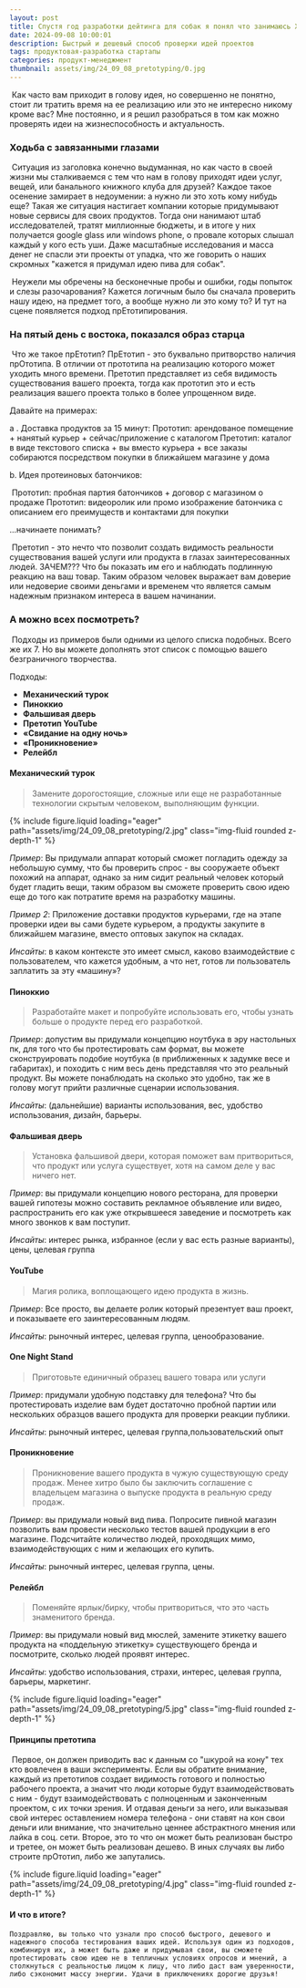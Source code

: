 ```yaml
---
layout: post
title: Спустя год разработки дейтинга для собак я понял что занимаюсь Х¥йн€¥
date: 2024-09-08 10:00:01
description: Быстрый и дешевый способ проверки идей проектов 
tags: продуктовая-разработка стартапы
categories: продукт-менеджмент
thumbnail: assets/img/24_09_08_pretotyping/0.jpg
---
```


​	Как часто вам приходит в голову идея, но совершенно не понятно, стоит ли тратить время на ее реализацию или это не интересно никому кроме вас? Мне постоянно, и я решил разобраться в том как можно проверять идеи на жизнеспособность и актуальность.

### Ходьба с завязанными глазами

​	Ситуация из заголовка конечно выдуманная, но как часто в своей жизни мы сталкиваемся с тем что нам в голову приходят идеи услуг, вещей, или банального книжного клуба для друзей? Каждое такое осенение замирает в недоумении: а нужно ли это хоть кому нибудь еще? Такая же ситуация настигает компании которые придумывают новые сервисы для своих продуктов. Тогда они нанимают штаб исследователей, тратят миллионные бюджеты, и в итоге у них получается google glass или windows phone, о провале которых слышал каждый у кого есть уши. Даже масштабные исследования и масса денег не спасли эти проекты от упадка, что же говорить о наших скромных "кажется я придумал идею пива для собак". 

​	Неужели мы обречены на бесконечные пробы и ошибки, годы попыток и слезы разочарования? Кажется логичным было бы сначала проверить нашу идею, на предмет того, а вообще нужно ли это кому то? И тут на сцене появляется подход прЕтотипирования.

### На пятый день с востока, показался образ старца

​	Что же такое прЕтотип?  ПрЕтотип - это буквально притворство наличия прОтотипа. В отличии от прототипа на реализацию которого может уходить много времени. Претотип представляет из себя видимость существования вашего проекта, тогда как прототип это и есть реализация вашего проекта только в более упрощенном виде. 

Давайте на примерах:

a . Доставка продуктов за 15 минут:
	Прототип: арендованое помещение + нанятый курьер + сейчас/приложение с каталогом
	Претотип: каталог в виде текстового списка + вы вместо курьера + все заказы собираются посредством покупки в ближайшем магазине у дома

b. Идея протеиновых батончиков:

​	Прототип: пробная партия батончиков + договор с магазином о продаже
​	Прототип: видеоролик или промо изображение батончика с описанием его преимуществ и контактами для покупки


...начинаете понимать?

​	Претотип - это нечто что позволит создать видимость реальности существования вашей услуги или продукта в глазах заинтересованных людей. ЗАЧЕМ??? Что бы показать им его и наблюдать подлинную реакцию на ваш товар. Таким образом человек выражает вам доверие или недоверие своими деньгами и временем что является самым надежным признаком интереса в вашем начинании.

### А можно всех посмотреть?

​	Подходы из примеров были одними из целого списка подобных. Всего же их 7. Но вы можете дополнять этот список с помощью вашего безграничного творчества.

Подходы:

- **Механический турок**
- **Пиноккио**
- **Фальшивая дверь**
- **Претотип YouTube**
- **«Свидание на одну ночь»**
- **«Проникновение»**
- **Релейбл**



#### Механический турок

> Замените дорогостоящие, сложные или еще не разработанные технологии скрытым человеком, выполняющим функции.

<div class="row mt-3">
    <div class="col-sm mt-3 mt-md-0">
        {% include figure.liquid loading="eager" path="assets/img/24_09_08_pretotyping/2.jpg" class="img-fluid rounded z-depth-1" %}
    </div>
</div>

 *Пример*: Вы придумали аппарат который сможет погладить одежду за небольшую сумму, что бы проверить спрос - вы сооружаете объект похожий на аппарат, однако за ним сидит реальный человек который будет гладить вещи, таким образом вы сможете проверить свою идею еще до того как потратите время на разработку машины.

 *Пример 2*: Приложение доставки продуктов курьерами, где на этапе проверки идеи вы сами будете курьером, а продукты закупите в ближайшем магазине, вместо оптовых закупок на складах.

*Инсайты*: в каком контексте это имеет смысл, каково взаимодействие с пользователем, что кажется удобным, а что нет, готов ли пользователь заплатить за эту «машину»?

#### Пиноккио

>  Разработайте макет и попробуйте использовать его, чтобы узнать больше о продукте перед его разработкой.

*Пример*: допустим вы придумали концепцию ноутбука в эру настольных пк, для того что бы протестировать сам формат, вы можете сконструировать подобие ноутбука (в приближенных к задумке весе и габаритах), и походить с ним весь день представляя что это реальный продукт. Вы можете понаблюдать на сколько это удобно, так же в голову могут прийти различные сценарии использования.

*Инсайты*: (дальнейшие) варианты использования, вес, удобство использования, дизайн, барьеры.

#### Фальшивая дверь

> Установка фальшивой двери, которая поможет вам притвориться, что продукт или услуга существует, хотя на самом деле у вас ничего нет. 

*Пример*: вы придумали концепцию нового ресторана, для проверки вашей гипотезы можно составить рекламное объявление или видео, распространить его как уже открывшееся заведение и посмотреть как много звонков к вам поступит. 

*Инсайты*: интерес рынка, избранное (если у вас есть разные варианты), цены, целевая группа

#### YouTube

> Магия ролика, воплощающего идею продукта в жизнь.

*Пример*: Все просто, вы делаете ролик который презентует ваш проект, и показываете его заинтересованным людям.

*Инсайты*: рыночный интерес, целевая группа, ценообразование.

#### One Night Stand

> Приготовьте единичный образец вашего товара или услуги 

*Пример*: придумали удобную подставку для телефона? Что бы протестировать изделие вам будет достаточно пробной партии или нескольких образцов вашего продукта для проверки реакции публики.

*Инсайты*: рыночный интерес, целевая группа,пользовательский опыт

#### Проникновение

> Проникновение вашего продукта в чужую существующую среду продаж. Менее хитро было бы заключить соглашение с владельцем магазина о выпуске продукта в реальную среду продаж.

*Пример*: вы придумали новый вид пива. Попросите пивной магазин позволить вам провести несколько тестов вашей продукции в его магазине. Подсчитайте количество людей, проходящих мимо, взаимодействующих с ним и желающих его купить. 

*Инсайты*: рыночный интерес, целевая группа, цены.

#### Релейбл

> Поменяйте ярлык/бирку, чтобы притвориться, что это часть знаменитого бренда.

*Пример*: вы придумали новый вид мюслей, замените этикетку вашего продукта на «поддельную этикетку» существующего бренда и посмотрите, сколько людей проявят интерес.

*Инсайты*: удобство использования, страхи, интерес, целевая группа, барьеры, маркетинг.

<div class="row mt-3">
    <div class="col-sm mt-3 mt-md-0">
        {% include figure.liquid loading="eager" path="assets/img/24_09_08_pretotyping/5.jpg" class="img-fluid rounded z-depth-1" %}
    </div>
</div>



#### Принципы претотипа

​	Первое, он должен приводить вас к данным со "шкурой на кону" тех кто вовлечен в ваши эксперименты. Если вы обратите внимание, каждый из претотипов создает видимость готового и полностью рабочего проекта, а значит что люди которые будут взаимодействовать с ним - будут взаимодействовать с полноценным и законченным проектом, с их точки зрения. И отдавая деньги за него, или выказывая свой интерес оставлением номера телефона - они ставят на кон свои деньги или внимание, что значительно ценнее абстрактного мнения или лайка в соц. сети. Второе, это то что он может быть реализован быстро и третее, он может быть реализован дешево. В иных случаях вы либо строите прОтотип, либо же запутались.


<div class="row mt-3">
    <div class="col-sm mt-3 mt-md-0">
        {% include figure.liquid loading="eager" path="assets/img/24_09_08_pretotyping/4.jpg" class="img-fluid rounded z-depth-1" %}
    </div>
</div>


#### И что в итоге?

    Поздравляю, вы только что узнали про способ быстрого, дешевого и надежного способа тестирования ваших идей. Используя один из подходов, комбинируя их, а может быть даже и придумывая свои, вы сможете протестировать свою идею не в тепличных условиях опросов и мнений, а столкнуться с реальностью лицом к лицу, что либо даст вам уверенности, либо сэкономит массу энергии. Удачи в приключениях дорогие друзья! 


